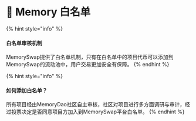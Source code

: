 # 🎢 Memory 白名单

{% hint style="info" %}
#### **白名单审核机制**

MemorySwap提供了白名单机制，只有在白名单中的项目代币可以添加到MemorySwap的流动池中，用户交易更加安全有保障。
{% endhint %}

{% hint style="info" %}
#### **如何添加白名单？**

所有项目经由MemoryDao社区自主审核，社区对项目进行多方面调研与审计，经过投票决定是否同意项目方加入到MemorySwap平台白名单。
{% endhint %}

